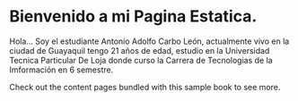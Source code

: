 # Bienvenido a mi Pagina Estatica.

Hola...
Soy el estudiante Antonio Adolfo Carbo León, actualmente vivo en la ciudad de Guayaquil tengo 21 años de edad, estudio en la Universidad Tecnica Particular De Loja donde curso la Carrera de Tecnologias de la Imformación en 6 semestre.

Check out the content pages bundled with this sample book to see more.

```{tableofcontents}
```
